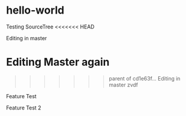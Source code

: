 # hello-world
Testing SourceTree
<<<<<<< HEAD

Editing in master

Editing Master again
=======
>>>>>>> parent of cd1e63f... Editing in master
zvdf

Feature Test

Feature Test 2